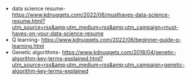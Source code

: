 - data science resume- https://www.kdnuggets.com/2022/06/musthaves-data-science-resume.html?utm_source=rss&amp;utm_medium=rss&amp;utm_campaign=must-haves-on-your-data-science-resume
- Q learning- https://www.kdnuggets.com/2022/06/beginner-guide-q-learning.html
- Genetic algorithms- https://www.kdnuggets.com/2018/04/genetic-algorithm-key-terms-explained.html?utm_source=rss&amp;utm_medium=rss&amp;utm_campaign=genetic-algorithm-key-terms-explained